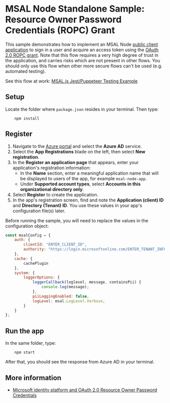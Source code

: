 # MSAL Node Standalone Sample: Resource Owner Password Credentials (ROPC) Grant

This sample demonstrates how to implement an MSAL Node [public client application](../../../lib/msal-node/docs/initialize-public-client-application.md) to sign in a user and acquire an access token using the [OAuth 2.0 ROPC grant](https://datatracker.ietf.org/doc/html/rfc6749#section-4.3). Note that this flow requires a very high degree of trust in the application, and carries risks which are not present in other flows. You should only use this flow when other more secure flows can't be used (e.g. automated testing).

See this flow at work: [MSAL.js Jest/Puppeteer Testing Example](../../msal-browser-samples/TestingSample/README.md)

## Setup

Locate the folder where `package.json` resides in your terminal. Then type:

```console
    npm install
```

## Register

1. Navigate to the [Azure portal](https://portal.azure.com) and select the **Azure AD** service.
1. Select the **App Registrations** blade on the left, then select **New registration**.
1. In the **Register an application page** that appears, enter your application's registration information:
   - In the **Name** section, enter a meaningful application name that will be displayed to users of the app, for example `msal-node-app`.
   - Under **Supported account types**, select **Accounts in this organizational directory only**.
1. Select **Register** to create the application.
1. In the app's registration screen, find and note the **Application (client) ID** and **Directory (Tenant) ID**. You use these values in your app's configuration file(s) later.

Before running the sample, you will need to replace the values in the configuration object:

```javascript
const msalConfig = {
    auth: {
        clientId: "ENTER_CLIENT_ID",
        authority: "https://login.microsoftonline.com/ENTER_TENANT_INFO",
    },
    cache: {
        cachePlugin
    },
    system: {
        loggerOptions: {
            loggerCallback(loglevel, message, containsPii) {
                console.log(message);
            },
            piiLoggingEnabled: false,
            logLevel: msal.LogLevel.Verbose,
        }
    }
};
```

## Run the app

In the same folder, type:

```console
    npm start
```

After that, you should see the response from Azure AD in your terminal.

## More information

- [Microsoft identity platform and OAuth 2.0 Resource Owner Password Credentials](https://docs.microsoft.com/azure/active-directory/develop/v2-oauth-ropc)